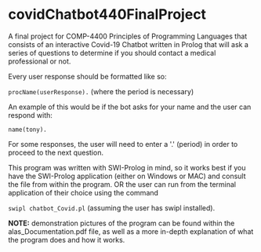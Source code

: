 # covidChatbot440FinalProject
A final project for COMP-4400 Principles of Programming Languages that consists of an interactive Covid-19 Chatbot written in Prolog that will ask a series of questions to determine if you should contact a medical professional or not. 

Every user response should be formatted like so:

`procName(userResponse).`      (where the period is necessary)

An example of this would be if the bot asks for your name and the user can respond with:

`name(tony).`

For some responses, the user will need to enter a '.' (period) in order to proceed to the next question.

This program was written with SWI-Prolog in mind, so it works best if you have the SWI-Prolog application (either on Windows or MAC) and consult the file from within the program. OR the user can run from the terminal application of their choice using the command 

`swipl chatbot_Covid.pl` (assuming the user has swipl installed).

**NOTE:** demonstration pictures of the program can be found within the alas_Documentation.pdf file, as well as a more in-depth explanation of what the program does and how it works.
